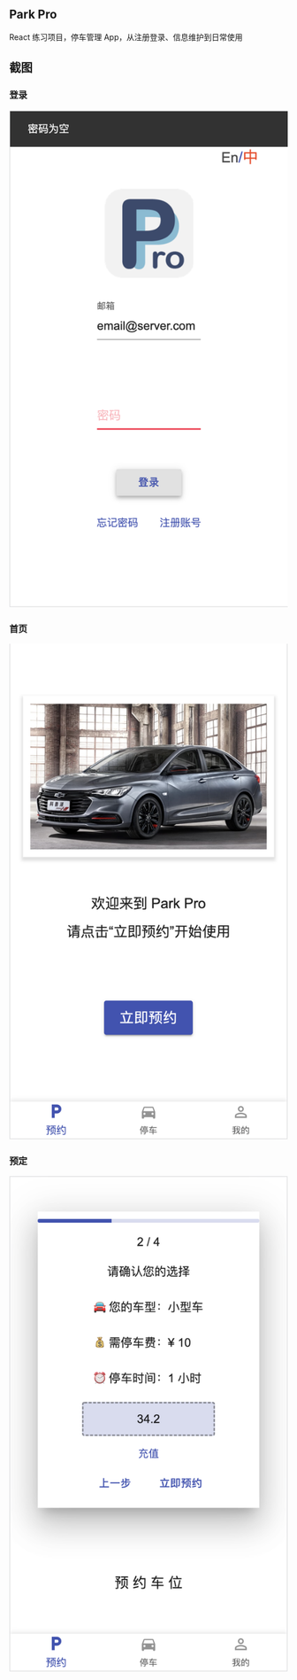## Park Pro

React 练习项目，停车管理 App，从注册登录、信息维护到日常使用

## 截图
### 登录

![](docs/login.png)

### 首页

![](docs/home.png)

### 预定
![](docs/reserve.png)
